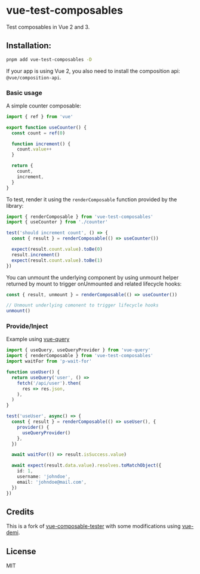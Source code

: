 # vue-test-composables

Test composables in Vue 2 and 3.

## Installation:

```bash
pnpm add vue-test-composables -D
```

If your app is using Vue 2, you also need to install the composition api: `@vue/composition-api`.

### Basic usage

A simple counter composable:

```ts
import { ref } from 'vue'

export function useCounter() {
  const count = ref(0)

  function increment() {
    count.value++
  }

  return {
    count,
    increment,
  }
}
```

To test, render it using the `renderComposable` function provided by the library:

```ts
import { renderComposable } from 'vue-test-composables'
import { useCounter } from './counter'

test('should increment count', () => {
  const { result } = renderComposable(() => useCounter())

  expect(result.count.value).toBe(0)
  result.increment()
  expect(result.count.value).toBe(1)
})
```

You can unmount the underlying component by using unmount helper returned by mount to trigger onUnmounted and related lifecycle hooks:

```ts
const { result, unmount } = renderComposable(() => useCounter())

// Unmount underlying comonent to trigger lifecycle hooks
unmount()
```

### Provide/Inject

Example using [vue-query](https://github.com/DamianOsipiuk/vue-query)

```ts
import { useQuery, useQueryProvider } from 'vue-query'
import { renderComposable } from 'vue-test-composables'
import waitFor from 'p-wait-for'

function useUser() {
  return useQuery('user', () =>
    fetch('/api/user').then(
      res => res.json,
    ),
  )
}

test('useUser', async() => {
  const { result } = renderComposable(() => useUser(), {
    provider() {
      useQueryProvider()
    },
  })

  await waitFor(() => result.isSuccess.value)

  await expect(result.data.value).resolves.toMatchObject({
    id: 1,
    username: 'johndoe',
    email: 'johndoe@mail.com',
  })
})
```

## Credits

This is a fork of [vue-composable-tester](https://github.com/ktsn/vue-composable-tester) with some modifications using [vue-demi](https://github.com/vueuse/vue-demi/).

## License

MIT